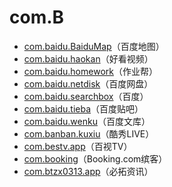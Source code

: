 # com.B

- [com.baidu.BaiduMap](./com.baidu.BaiduMap/readme.md)（百度地图）
- [com.baidu.haokan](./com.baidu.haokan/readme.md)（好看视频）
- [com.baidu.homework](./com.baidu.homework/readme.md)（作业帮）
- [com.baidu.netdisk](./com.baidu.netdisk/readme.md)（百度网盘）
- [com.baidu.searchbox](./com.baidu.searchbox/readme.md)（百度）
- [com.baidu.tieba](./com.baidu.tieba/readme.md)（百度贴吧）
- [com.baidu.wenku](./com.baidu.wenku/readme.md)（百度文库）
- [com.banban.kuxiu](./com.banban.kuxiu/readme.md)（酷秀LIVE）
- [com.bestv.app](./com.bestv.app/readme.md)（百视TV）
- [com.booking](./com.booking/readme.md)（Booking.com缤客）
- [com.btzx0313.app](./com.btzx0313.app/readme.md)（必拓资讯）
